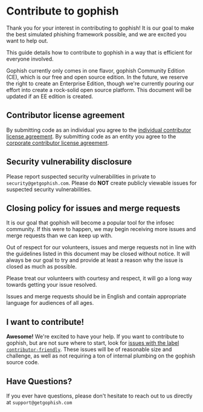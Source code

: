 # Contribute to gophish

Thank you for your interest in contributing to gophish! It is our goal to make the best simulated phishing framework possible, and we are excited you want to help out.

This guide details how to contribute to gophish in a way that is efficient for everyone involved.

Gophish currently only comes in one flavor, gophish Community Edition (CE), which is our free and open source edition. In the future, we reserve the right to create an Enterprise Edition, though we're currently pouring our effort into create a rock-solid open source platform. This document will be updated if an EE edition is created.

## Contributor license agreement

By submitting code as an individual you agree to the
[individual contributor license agreement](doc/individual_contributor_license_agreement.md).
By submitting code as an entity you agree to the
[corporate contributor license agreement](doc/corporate_contributor_license_agreement.md).

## Security vulnerability disclosure

Please report suspected security vulnerabilities in private to
`security@getgophish.com`.
Please do **NOT** create publicly viewable issues for suspected security
vulnerabilities.

## Closing policy for issues and merge requests

It is our goal that gophish will become a popular tool for the infosec community. If this were to happen, we may begin receiving more issues and merge requests than we can keep up with.

Out of respect for our volunteers, issues and merge requests not in line with the guidelines listed in this document may be closed without notice. It will always be our goal to try and provide at least a reason why the issue is closed as much as possible.

Please treat our volunteers with courtesy and respect, it will go a long way
towards getting your issue resolved.

Issues and merge requests should be in English and contain appropriate language
for audiences of all ages.

## I want to contribute!

**Awesome!** We're excited to have your help. If you want to contribute to gophish, but are not sure where to start,
look for [issues with the label `contributor-friendly`][contributor-friendly]. These issues
will be of reasonable size and challenge, as well as not requiring a ton of internal plumbing on the gophish source code.

## Have Questions?
If you ever have questions, please don't hesitate to reach out to us directly at `support@getgophish.com`

[contributor-friendly]: https://github.com/jli53/gophish/labels/contributor-friendly
